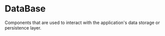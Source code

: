 # DataBase

Components that are used to interact with the application's data storage or persistence layer.
